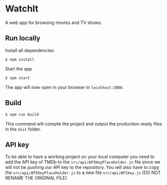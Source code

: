 # WatchIt
A web app for browsing movies and TV shows.

## Run locally
Install all dependencies:
```
$ npm install
```

Start the app
```
$ npm start
```

The app will now open in your browser in `localhost:3000`.

## Build
```
$ npm run build
```
This command will compile the project and output the production ready files in the `dist` folder.

## API key

To be able to have a working project on your local computer you need to add the API key of TMDb to the `src/api/APIKeyPlaceholder.js` file since we will not be pushing our API key to the repository. You will also have to copy the `src/api/APIKeyPlaceholder.js` to a new file `src/api/APIkey.js` (DO NOT RENAME THE ORIGINAL FILE).
